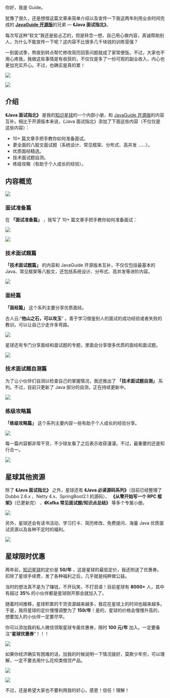 你好，我是 Guide。

犹豫了很久，还是想借这篇文章来简单介绍以及宣传一下我这两年利用业余时间完成的 [**JavaGuide 开源版**](https://mp.weixin.qq.com/s?__biz=Mzg2OTA0Njk0OA==&mid=2247513622&idx=1&sn=2e254f37b6b13206f3397efbe81bd438&chksm=cea1f9ddf9d670cb1443e5fbf11ac272c1c1a46f46ab8cce4eddce11d6843a0e2b77b1ef9510&token=2063686030&lang=zh_CN#rd)的兄弟 — **《Java 面试指北》**。

每次写这种“软文”我还是挺忐忑的，但是转念一想，自己用心做内容，真诚帮助别人，为什么不能宣传一下呢？这内容不比很多几千块钱的训练营强？

一到面试季，熬夜到转点帮忙修改简历回答问题就成了家常便饭。不过，大家也不用心疼我，我做这些事情是有收获的，不仅仅是多了一份可观的副业收入，内心也更加充实开心。不过，也确实是真的累！

![](https://guide-blog-images.oss-cn-shenzhen.aliyuncs.com/xingqiu/image-20220304123156348.png)

![](https://guide-blog-images.oss-cn-shenzhen.aliyuncs.com/xingqiu/IMG_2975_%E5%89%AF%E6%9C%AC.png)

## 介绍

**《Java 面试指北》** 是我的[知识星球](https://mp.weixin.qq.com/s/uAeDhzcN26quyMHDTOxpoQ)的一个内部小册，和 [JavaGuide 开源版](https://mp.weixin.qq.com/s?__biz=Mzg2OTA0Njk0OA==&mid=2247517408&idx=1&sn=86e6591a82c0e4e08f6a74a3de981109&chksm=cea1cb2bf9d6423d267fb5988bfd25da36b711c5272cc8ab214948fe0b2089c0774c6f53d12b&scene=21#wechat_redirect)的内容互补。相比于开源版本来说，《Java 面试指北》添加了下面这些内容（不仅仅是这些内容）：

- 10+ 篇文章手把手教你如何准备面试。
- 更全面的八股文面试题（系统设计、常见框架、分布式、高并发 ......）。
- 优质面经精选。
- 技术面试题自测。
- 练级攻略（有助于个人成长的经验）。

## 内容概览

![](https://guide-blog-images.oss-cn-shenzhen.aliyuncs.com/xingqiu/image-20220304102536445.png)

### 面试准备篇

在 **「面试准备篇」** ，我写了 10+ 篇文章手把手教你如何准备面试：

![](https://guide-blog-images.oss-cn-shenzhen.aliyuncs.com/xingqiu/image-20220304120532910.png)

![](https://guide-blog-images.oss-cn-shenzhen.aliyuncs.com/xingqiu/image-20220304120629860.png)

### 技术面试题篇

**「技术面试题篇」** 的内容和 JavaGuide 开源版本互补，不仅仅包括最基本的 Java、常见框架等八股文，还包括系统设计、分布式、高并发等进阶内容。

![](https://guide-blog-images.oss-cn-shenzhen.aliyuncs.com/xingqiu/image-20220304102904740.png)

### 面经篇

**「面经篇」** 这个系列主要分享优质面经。

古人云:“**他山之石，可以攻玉**” 。善于学习借鉴别人的面试的成功经验或者失败的教训，可以让自己少走许多弯路。

![](https://guide-blog-images.oss-cn-shenzhen.aliyuncs.com/xingqiu/image-20220304103521611.png)

星球还有专门分享面经和面试题的专题，里面会分享很多优质的面经和面试题。

![](https://guide-blog-images.oss-cn-shenzhen.aliyuncs.com/xingqiu/image-20220304120018731.png)

### 技术面试题自测篇

为了让小伙伴们自测以检查自己的掌握情况，我还推出了 **「技术面试题自测」** 系列。不过，目前只更新了 Java 部分的自测，正在持续更新中。

![](https://guide-blog-images.oss-cn-shenzhen.aliyuncs.com/xingqiu/image-20220213161642408.png)

### 练级攻略篇

**「练级攻略篇」** 这个系列主要内容一些有助于个人成长的经验分享。

![](https://guide-blog-images.oss-cn-shenzhen.aliyuncs.com/xingqiu/image-20220304102108367.png)

每一篇内容都非常干货，不少球友看了之后表示收获漫漫。不过，最重要的还是知行合一。

![](https://guide-blog-images.oss-cn-shenzhen.aliyuncs.com/xingqiu/image-20220304102815110.png)

## 星球其他资源

除了 **《Java 面试指北》** 之外，星球还有 **《Java 必读源码系列》**（目前已经整理了 Dubbo 2.6.x 、Netty 4.x、SpringBoot2.1 的源码）、 **《从零开始写一个 RPC 框架》**（已更新完） 、**《Kafka 常见面试题/知识点总结》** 等多个专属小册。

![](https://guide-blog-images.oss-cn-shenzhen.aliyuncs.com/xingqiu/image-20220211231206733.png)

另外，星球还会有读书活动、学习打卡、简历修改、免费提问、海量 Java 优质面试资源以及各种不定时的福利。

![](https://guide-blog-images.oss-cn-shenzhen.aliyuncs.com/xingqiu/image-20220304124333119.png)

## 星球限时优惠

两年前，[知识星球](https://mp.weixin.qq.com/s/uAeDhzcN26quyMHDTOxpoQ)的定价是 **50/年** ，这是星球的最低定价，我还附送了优惠券。扣除了星球手续费，发了各种福利之后，几乎就是纯粹做公益。

当时的想法真不是为了赚钱，不开玩笑，不打诳语！目前星球有 **8000+** 人，其中有超过 **35%** 的小伙伴都是星球刚开那会就加入了。

随着时间推移，星球积累的干货资源越来越多，我花在星球上的时间也越来越多。于是，我将星球的定价慢慢调整为了 **159/年**！是的，星球的价格会慢慢升高的，想要加入的小伙伴一定要尽早。

你可以添加我的私人微信领取星球专属优惠券，限时 **100 元/年** 加入。一定要备注“**星球优惠券**”！！！

![](https://guide-blog-images.oss-cn-shenzhen.aliyuncs.com/xingqiu/image-20220211231926486.png)

如果你经济确实有困难的话，加我的时候说明一下情况就好，莫欺少年穷，可以理解，一定不要去用什么花呗类借贷产品。

![](https://guide-blog-images.oss-cn-shenzhen.aliyuncs.com/xingqiu/image-20220304125325364.png)

![](https://guide-blog-images.oss-cn-shenzhen.aliyuncs.com/xingqiu/image-20220304125403995.png)

不过，还是希望大家也不要利用我的好心，感恩！信任！理解！